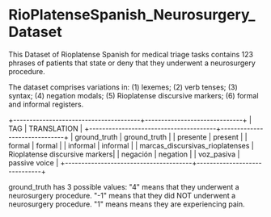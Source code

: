 # RioPlatenseSpanish_Neurosurgery_Dataset

This Dataset of Rioplatense Spanish for medical triage tasks contains 123 phrases of patients that state or deny that they underwent a neurosurgery procedure.

The dataset comprises variations in: 
(1) lexemes; 
(2) verb tenses; 
(3) syntax; 
(4) negation modals; 
(5) Rioplatense discursive markers; 
(6) formal and informal registers. 


+---------------------------------------+------------------------------+
| TAG                                   | TRANSLATION                   |
+---------------------------------------+------------------------------+
| ground_truth                          | ground_truth                  |
| presente                              | present                       |
| formal                                | formal                        |
| informal                              | informal                      |
| marcas_discursivas_rioplatenses       | Rioplatense discursive markers|
| negación                              | negation                      |
| voz_pasiva                            | passive voice                 |
+---------------------------------------+------------------------------+

ground_truth has 3 possible values: 
"4" means that they underwent a neurosurgery procedure.
"-1" means that they did NOT underwent a neurosurgery procedure.
"1" means means they are experiencing pain. 
